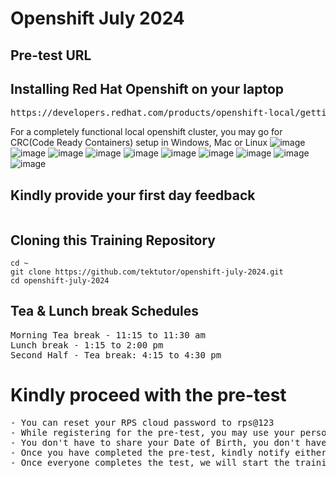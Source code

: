 # Openshift July 2024

## Pre-test URL

## Installing Red Hat Openshift on your laptop
<pre>
https://developers.redhat.com/products/openshift-local/getting-started  
</pre> 

For a completely functional local openshift cluster, you may go for CRC(Code Ready Containers) setup in Windows, Mac or Linux
![image](https://github.com/tektutor/openshift-june-2024/assets/12674043/ccdaa335-6ed5-4dc3-81ec-65f751bfad2b)
![image](https://github.com/tektutor/openshift-june-2024/assets/12674043/d492abc4-a9a2-4a14-9756-3ddd0da73c5a)
![image](https://github.com/tektutor/openshift-june-2024/assets/12674043/e99411f8-8026-4ddc-b717-94e48150d7b0)
![image](https://github.com/tektutor/openshift-june-2024/assets/12674043/a8777839-e8f2-465f-997e-1bd154d56ec8)
![image](https://github.com/tektutor/openshift-june-2024/assets/12674043/844d1cc1-4f58-4987-ad14-63a470a6b9e2)
![image](https://github.com/tektutor/openshift-june-2024/assets/12674043/22c51c16-d094-4196-868f-e4c0ae7562cb)
![image](https://github.com/tektutor/openshift-june-2024/assets/12674043/03b871e0-a313-4b2a-b68a-dd9fb04a5949)
![image](https://github.com/tektutor/openshift-june-2024/assets/12674043/5044ce2d-8849-497d-bb09-783f244211cd)
![image](https://github.com/tektutor/openshift-june-2024/assets/12674043/e94dff4c-5bba-4684-89fe-bc087b32934e)
![image](https://github.com/tektutor/openshift-june-2024/assets/12674043/ca95600a-3344-43f5-a869-6484b690d8a3)

## Kindly provide your first day feedback
<pre>
</pre>

## Cloning this Training Repository
```
cd ~
git clone https://github.com/tektutor/openshift-july-2024.git
cd openshift-july-2024
```

## Tea & Lunch break Schedules
<pre>
Morning Tea break - 11:15 to 11:30 am
Lunch break - 1:15 to 2:00 pm
Second Half - Tea break: 4:15 to 4:30 pm
</pre> 


# Kindly proceed with the pre-test
<pre>
- You can reset your RPS cloud password to rps@123
- While registering for the pre-test, you may use your personal email not the BOFA id
- You don't have to share your Date of Birth, you don't have to turn on the camera
- Once you have completed the pre-test, kindly notify either via chat or you can inform me
- Once everyone completes the test, we will start the training
</pre>
